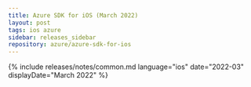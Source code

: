 ```yaml
---
title: Azure SDK for iOS (March 2022)
layout: post
tags: ios azure
sidebar: releases_sidebar
repository: azure/azure-sdk-for-ios
---
```

{% include releases/notes/common.md language="ios" date="2022-03" displayDate="March 2022" %}